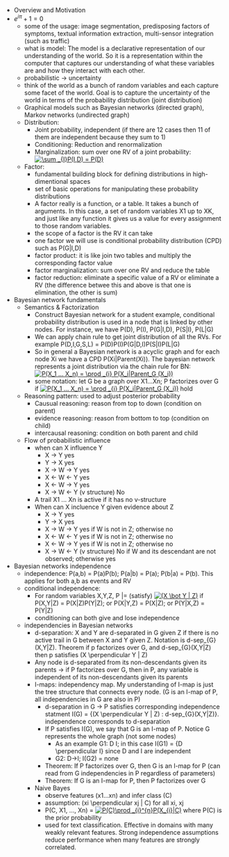 - Overview and Motivation
- $e^{i \pi} + 1 = 0$
  - some of the usage: image segmentation, predisposing factors of symptoms, textual information extraction, multi-sensor integration (such as traffic)
  - what is model: The model is a declarative representation of our understanding of the world. So it is a representation within the computer that captures our understanding of what these variables are and how they interact with each other.
  - probabilistic -> uncertainty
  - think of the world as a bunch of random variables and each capture some facet of the world. Goal is to capture the uncertainty of the world in terms of the probability distribution (joint distribution)
  - Graphical models such as Bayesian networks (directed graph), Markov networks (undirected graph)
  - Distribution:
    - Joint probability, independent (if there are 12 cases then 11 of them are independent because they sum to 1)
    - Conditioning: Reduction and renormalization
    - Marginalization: sum over one RV of a joint probability: <a href="https://www.codecogs.com/eqnedit.php?latex=\sum&space;_{I}P(I,D)&space;=&space;P(D)" target="_blank"><img src="https://latex.codecogs.com/gif.latex?\sum&space;_{I}P(I,D)&space;=&space;P(D)" title="\sum _{I}P(I,D) = P(D)" /></a>
  - Factor:
    - fundamental building block for defining distributions in high-dimentional spaces
    - set of basic operations for manipulating these probability distributions
    - A factor really is a function, or a table. It takes a bunch of arguments. In this case, a set of random variables X1 up to XK, and just like any function it gives us a value for every assignment to those random variables.
    - the scope of a factor is the RV it can take
    - one factor we will use is conditional probability distribution (CPD) such as P(G|I,D)
    - factor product: it is like join two tables and multiply the corresponding factor value
    - factor marginalization: sum over one RV and reduce the table
    - factor reduction: eliminate a specific value of a RV or eliminate a RV (the difference betwee this and above is that one is elimination, the other is sum)
- Bayesian network fundamentals
  - Semantics & Factorization
    - Construct Bayesian network for a student example, conditional probability distribution is used in a node that is linked by other nodes. For instance, we have P(D), P(I), P(G|I,D), P(S|I), P(L|G)
    - We can apply chain rule to get joint distribution of all the RVs. For example P(D,I,G,S,L) = P(D)P(I)P(G|D,I)P(S|I)P(L|G)
    - So in general a Bayesian network is a acyclic graph and for each node Xi we have a CPD P(Xi|Parent(Xi)). The bayesian network represents a joint distribution via the chain rule for BN: <a href="https://www.codecogs.com/eqnedit.php?latex=P(X_1&space;...&space;X_n)&space;=&space;\prod&space;_{i}&space;P(X_i|Parent_G&space;(X_i))" target="_blank"><img src="https://latex.codecogs.com/gif.latex?P(X_1&space;...&space;X_n)&space;=&space;\prod&space;_{i}&space;P(X_i|Parent_G&space;(X_i))" title="P(X_1 ... X_n) = \prod _{i} P(X_i|Parent_G (X_i))" /></a>
    - some notation: let G be a graph over X1...Xn; P factorizes over G if <a href="https://www.codecogs.com/eqnedit.php?latex=P(X_1&space;...&space;X_n)&space;=&space;\prod&space;_{i}&space;P(X_i|Parent_G&space;(X_i))" target="_blank"><img src="https://latex.codecogs.com/gif.latex?P(X_1&space;...&space;X_n)&space;=&space;\prod&space;_{i}&space;P(X_i|Parent_G&space;(X_i))" title="P(X_1 ... X_n) = \prod _{i} P(X_i|Parent_G (X_i))" /></a> hold
  - Reasoning pattern: used to adjust posterior probability
    - Causual reasoning: reason from top to down (condition on parent)
    - evidence reasoning: reason from bottom to top (condition on child)
    - intercausal reasoning: condition on both parent and child
  - Flow of probabilistic influence
    - when can X influence Y
      - X -> Y yes
      - Y -> X yes
      - X -> W -> Y yes
      - X <- W <- Y yes
      - X <- W -> Y yes
      - X -> W <- Y (v structure) No
    - A trail X1 ... Xn is active if it has no v-structure
    - When can X incluence Y given evidence about Z
      - X -> Y yes
      - Y -> X yes
      - X -> W -> Y yes if W is not in Z; otherwise no
      - X <- W <- Y yes if W is not in Z; otherwise no
      - X <- W -> Y yes if W is not in Z; otherwise no
      - X -> W <- Y (v structure) No if W and its descendant are not observed; otherwise yes
- Bayesian networks independence
  - independence: P(a,b) = P(a)P(b); P(a|b) = P(a); P(b|a) = P(b). This applies for both a,b as events and RV
  - conditional independence:
    - For random variables X,Y,Z, P |= (satisfy) <a href="https://www.codecogs.com/eqnedit.php?latex=(X&space;\bot&space;Y&space;|&space;Z)" target="_blank"><img src="https://latex.codecogs.com/gif.latex?(X&space;\bot&space;Y&space;|&space;Z)" title="(X \bot Y | Z)" /></a> if P(X,Y|Z) = P(X|Z)P(Y|Z); or P(X|Y,Z) = P(X|Z); or P(Y|X,Z) = P(Y|Z)
    - conditioning can both give and lose independence
  - independencies in Bayesian networks
    - d-separation: X and Y are d-separated in G given Z if there is no active trail in G between X and Y given Z. Notation is d-sep_{G}(X,Y|Z). Theorem if p factorizes over G, and d-sep_{G}(X,Y|Z) then p satisfies (X \perpendicular Y | Z)
    - Any node is d-separated from its non-descendants given its parents -> if P factorizes over G, then in P, any variable is independent of its non-descendants given its parents
    - I-maps: independency map. My understanding of I-map is just the tree structure that connects every node. (G is an I-map of P, all independencies in G are also in P)
      - d-separation in G -> P satisfies corresponding independence statment I(G) = {(X \perpendicular Y | Z) : d-sep_{G}(X,Y|Z)}. independence corresponds to d-separation
      - If P satisfies I(G), we say that G is an I-map of P. Notice G represents the whole graph (not some nodes)
        - As an example G1: D I; in this case I(G1) = {D \perpendicular I} since D and I are independent
        - G2: D->I; I(G2) = none
      - Theorem: If P factorizes over G, then G is an I-map for P (can read from G independencies in P regardless of parameters)
      - Theorem: If G is an I-map for P, then P factorizes over G
    - Naive Bayes
      - observe features (x1...xn) and infer class (C)
      - assumption: (xi \perpendicular xj | C) for all xi, xj
      - P(C, X1, ..., Xn) = <a href="https://www.codecogs.com/eqnedit.php?latex=P(C)\prod&space;_{i}^{n}P(X_{i}|C)" target="_blank"><img src="https://latex.codecogs.com/gif.latex?P(C)\prod&space;_{i}^{n}P(X_{i}|C)" title="P(C)\prod _{i}^{n}P(X_{i}|C)" /></a> where P(C) is the prior probability
      - used for text classification. Effective in domains with many weakly relevant features. Strong independence assumptions reduce performance when many features are strongly correlated.
    
    
